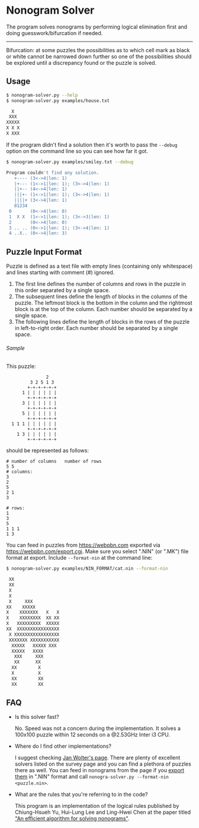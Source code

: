 # Nonogram Solver

The program solves nonograms by performing logical elimination first and doing
guesswork/bifurcation if needed.

***
Bifurcation: at some puzzles the possibilities as to which cell mark as black or white
cannot be narrowed down further so one of the possibilities should be explored until a
discrepancy found or the puzzle is solved.

## Usage

```bash
$ nonogram-solver.py --help
$ nonogram-solver.py examples/house.txt

  X
 XXX
XXXXX
X X X
X XXX
```

If the program didn't find a solution then it's worth to pass the `--debug`
option on the command line so you can see how far it got.

```bash
$ nonogram-solver.py examples/smiley.txt --debug

Program couldn't find any solution.
   +---- (3<->4|len: 1)
   |+--- (1<->1|len: 1); (3<->4|len: 1)
   ||+-- (4<->4|len: 1)
   |||+- (1<->1|len: 1); (3<->4|len: 1)
   ||||+ (3<->4|len: 1)
   01234
 0       (0<->4|len: 0)
 1  X X  (1<->1|len: 1); (3<->3|len: 1)
 2       (0<->4|len: 0)
 3 .. .. (0<->1|len: 1); (3<->4|len: 1)
 4 ..X.. (0<->4|len: 3)
```

## Puzzle Input Format

Puzzle is defined as a text file with empty lines (containing only whitespace)
and lines starting with comment (#) ignored.

1. The first line defines the number of columns and rows in the puzzle in this
   order separated by a single space.
1. The subsequent lines define the length of blocks in the columns of the puzzle.
   The leftmost block is the bottom in the column and the rightmost block is at
   the top of the column.
   Each number should be separated by a single space.
1. The following lines define the length of blocks in the rows of the puzzle in
   left-to-right order.
   Each number should be separated by a single space.

###### Sample

This puzzle:
```
               2   
         3 2 5 1 3 
        +-+-+-+-+-+
      1 | | | | | |
        +-+-+-+-+-+
      3 | | | | | |
        +-+-+-+-+-+
      5 | | | | | |
        +-+-+-+-+-+
  1 1 1 | | | | | |
        +-+-+-+-+-+
    1 3 | | | | | |
        +-+-+-+-+-+
```

should be represented as follows:

```
# number of columns   number of rows
5 5
# columns:
3
2
5
2 1
3

# rows:
1
3
5
1 1 1
1 3
```

You can feed in puzzles from https://webpbn.com exported via
https://webpbn.com/export.cgi. Make sure you select ".NIN" (or ".MK") file
format at export. Include `--format-nin` at the command line:

```bash
$ nonogram-solver.py examples/NIN_FORMAT/cat.nin --format-nin

 XX
 XX
 X
 X
 X     XXX
XX    XXXXX
X    XXXXXXX   X   X
X    XXXXXXXX  XX XX
X   XXXXXXXXX  XXXXX
XX  XXXXXXXXXXXXXXXX
 X XXXXXXXXXXXXXXXXX
 XXXXXXX XXXXXXXXXXX
  XXXXX   XXXXX XXX
  XXXXX   XXXX
   XXX     XXX
   XX      XX
  XX        X
  X         X
  XX        XX
  XX        XX
```

## FAQ

* Is this solver fast?

  No. Speed was not a concern during the implementation. It solves a 100x100
  puzzle within 12 seconds on a @2.53GHz Inter i3 CPU.

* Where do I find other implementations?

  I suggest checking [Jan Wolter's page](https://webpbn.com/survey/). There are plenty
  of excellent solvers listed on the survey page and you can find a plethora of
  puzzles there as well. You can feed in nonograms from the page if you
  [export them](https://webpbn.com/export.cgi) in ".NIN" format and call
  `nonogra-solver.py --format-nin <puzzle.nin>`.

* What are the rules that you're referring to in the code?

  This program is an implementation of the logical rules published by
  Chiung-Hsueh Yu, Hui-Lung Lee and Ling-Hwei Chen at the paper titled 
  ["An efficient algorithm for solving nonograms"](https://link.springer.com/article/10.1007/s10489-009-0200-0).
